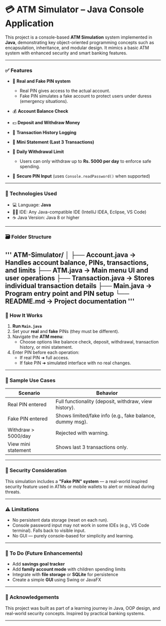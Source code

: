 # 💳 ATM Simulator – Java Console Application

This project is a console-based **ATM Simulation** system implemented in **Java**, demonstrating key object-oriented programming concepts such as encapsulation, inheritance, and modular design. It mimics a basic ATM system with enhanced security and smart banking features.

---

### ✅ Features

* 🔐 **Real and Fake PIN system**  
  * Real PIN gives access to the actual account.  
  * Fake PIN simulates a fake account to protect users under duress (emergency situations).  

* 💰 **Account Balance Check**  
* 💵 **Deposit and Withdraw Money**  
* 📜 **Transaction History Logging**  
* 🧾 **Mini Statement (Last 3 Transactions)**  
* 🛑 **Daily Withdrawal Limit**  
  * Users can only withdraw up to **Rs. 5000 per day** to enforce safe spending.  
* 🔄 **Secure PIN Input** (uses `Console.readPassword()` when supported)  

---

### 🧠 Technologies Used

* 💻 Language: **Java**  
* 👨‍💻 IDE: Any Java-compatible IDE (IntelliJ IDEA, Eclipse, VS Code)  
* ☕ Java Version: Java 8 or higher  

---

### 🗃️ Folder Structure
'''
ATM-Simulator/
│
├── Account.java → Handles account balance, PINs, transactions, and limits
├── ATM.java → Main menu UI and user operations
├── Transaction.java → Stores individual transaction details
├── Main.java → Program entry point and PIN setup
└── README.md → Project documentation
'''
---

### 🔄 How It Works

1. **Run `Main.java`**
2. Set your **real** and **fake** PINs (they must be different).
3. Navigate the **ATM menu**:
   * Choose options like balance check, deposit, withdrawal, transaction history, or mini statement.
4. Enter PIN before each operation:
   * If real PIN ➜ full access.  
   * If fake PIN ➜ simulated interface with no real changes.

---

### 📌 Sample Use Cases

| Scenario              | Behavior                                                  |
|-----------------------|-----------------------------------------------------------|
| Real PIN entered      | Full functionality (deposit, withdraw, view history).     |
| Fake PIN entered      | Shows limited/fake info (e.g., fake balance, dummy msg).  |
| Withdraw > 5000/day   | Rejected with warning.                                    |
| View mini statement   | Shows last 3 transactions only.                           |

---

### 🔐 Security Consideration

This simulation includes a **"Fake PIN" system** — a real-world inspired security feature used in ATMs or mobile wallets to alert or mislead during threats.

---

### ⚠️ Limitations

* No persistent data storage (reset on each run).  
* Console password input may not work in some IDEs (e.g., VS Code terminal). Falls back to visible input.  
* No GUI — purely console-based for simplicity and learning.  

---

### 📌 To Do (Future Enhancements)

* Add **savings goal tracker**  
* Add **family account mode** with children spending limits  
* Integrate with **file storage** or **SQLite** for persistence  
* Create a simple **GUI** using Swing or JavaFX  

---

### 🙌 Acknowledgements

This project was built as part of a learning journey in Java, OOP design, and real-world security concepts. Inspired by practical banking systems.

---

